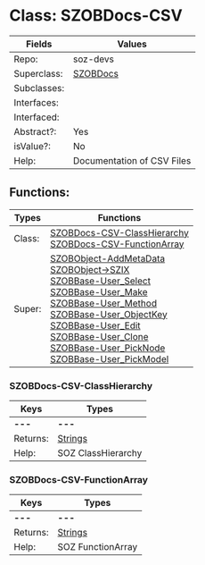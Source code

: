 
# Class:	SZOBDocs-CSV

| Fields | Values |
| --------- | --------- |
| Repo: | soz-devs |
| Superclass: | [SZOBDocs](SZOBDocs.html) |
| Subclasses: |  |
| Interfaces: |  |
| Interfaced: |  |
| Abstract?: | Yes |
| isValue?: | No |
| Help: | Documentation of CSV Files |


## Functions:

| Types | Functions |
| --------- | --------- |
| Class: | [SZOBDocs-CSV-ClassHierarchy](#SZOBDocs-CSV-ClassHierarchy) <br> [SZOBDocs-CSV-FunctionArray](#SZOBDocs-CSV-FunctionArray) |
| Super: | [SZOBObject-AddMetaData](SZOBObject.html) <br> [SZOBObject->SZIX](SZOBObject.html) <br> [SZOBBase-User_Select](SZOBBase.html) <br> [SZOBBase-User_Make](SZOBBase.html) <br> [SZOBBase-User_Method](SZOBBase.html) <br> [SZOBBase-User_ObjectKey](SZOBBase.html) <br> [SZOBBase-User_Edit](SZOBBase.html) <br> [SZOBBase-User_Clone](SZOBBase.html) <br> [SZOBBase-User_PickNode](SZOBBase.html) <br> [SZOBBase-User_PickModel](SZOBBase.html) |


### SZOBDocs-CSV-ClassHierarchy

| Keys | Types |
| --------- | --------- |
| **---** | **---** |
| Returns: | [Strings](Strings.html) |
| Help: | SOZ ClassHierarchy |

### SZOBDocs-CSV-FunctionArray

| Keys | Types |
| --------- | --------- |
| **---** | **---** |
| Returns: | [Strings](Strings.html) |
| Help: | SOZ FunctionArray |

